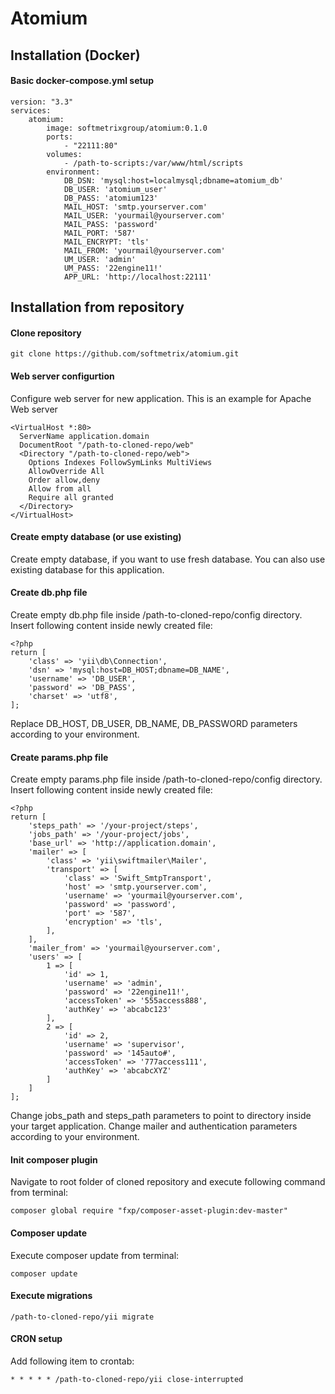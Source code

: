 # Atomium
## Installation (Docker)
#### Basic docker-compose.yml setup

    version: "3.3"
    services:
        atomium:
            image: softmetrixgroup/atomium:0.1.0
            ports:
                - "22111:80"
            volumes:
                - /path-to-scripts:/var/www/html/scripts
            environment:
                DB_DSN: 'mysql:host=localmysql;dbname=atomium_db'
                DB_USER: 'atomium_user'
                DB_PASS: 'atomium123'
                MAIL_HOST: 'smtp.yourserver.com'
                MAIL_USER: 'yourmail@yourserver.com'
                MAIL_PASS: 'password'
                MAIL_PORT: '587'
                MAIL_ENCRYPT: 'tls'
                MAIL_FROM: 'yourmail@yourserver.com'
                UM_USER: 'admin'
                UM_PASS: '22engine11!'
                APP_URL: 'http://localhost:22111'
## Installation from repository
#### Clone repository
    git clone https://github.com/softmetrix/atomium.git
#### Web server configurtion
Configure web server for new application. This is an example for Apache Web server

    <VirtualHost *:80>
      ServerName application.domain
      DocumentRoot "/path-to-cloned-repo/web"
      <Directory "/path-to-cloned-repo/web">
        Options Indexes FollowSymLinks MultiViews
        AllowOverride All
        Order allow,deny
        Allow from all
        Require all granted
      </Directory>
    </VirtualHost>
#### Create empty database (or use existing)
Create empty database, if you want to use fresh database. You can also use existing database for this application.
#### Create db.php file
Create empty db.php file inside /path-to-cloned-repo/config directory. Insert following content inside newly created file:

    <?php
    return [
        'class' => 'yii\db\Connection',
        'dsn' => 'mysql:host=DB_HOST;dbname=DB_NAME',
        'username' => 'DB_USER',
        'password' => 'DB_PASS',
        'charset' => 'utf8',
    ];
Replace DB_HOST, DB_USER, DB_NAME, DB_PASSWORD parameters according to your environment.
#### Create params.php file
Create empty params.php file inside /path-to-cloned-repo/config directory. Insert following content inside newly created file:

    <?php
    return [
        'steps_path' => '/your-project/steps',
        'jobs_path' => '/your-project/jobs',
        'base_url' => 'http://application.domain',
        'mailer' => [
            'class' => 'yii\swiftmailer\Mailer',
            'transport' => [
                'class' => 'Swift_SmtpTransport',
                'host' => 'smtp.yourserver.com',
                'username' => 'yourmail@yourserver.com',
                'password' => 'password',
                'port' => '587',
                'encryption' => 'tls',
            ],
        ],  
        'mailer_from' => 'yourmail@yourserver.com',
        'users' => [
            1 => [
                'id' => 1,
                'username' => 'admin',
                'password' => '22engine11!',
                'accessToken' => '555access888',
                'authKey' => 'abcabc123'
            ],
            2 => [
                'id' => 2,
                'username' => 'supervisor',
                'password' => '145auto#',
                'accessToken' => '777access111',
                'authKey' => 'abcabcXYZ'
            ]
        ]
    ];
Change jobs_path and steps_path parameters to point to directory inside your target application. Change mailer and authentication parameters according to your environment.
#### Init composer plugin
Navigate to root folder of cloned repository and execute following command from terminal:

    composer global require "fxp/composer-asset-plugin:dev-master"
#### Composer update
Execute composer update from terminal:

    composer update
#### Execute migrations
    /path-to-cloned-repo/yii migrate
#### CRON setup
Add following item to crontab:

    * * * * * /path-to-cloned-repo/yii close-interrupted
